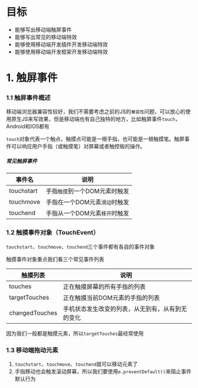 # 目标

* 能够写出移动端触屏事件
* 能够写出常见的移动端特效
* 能够使用移动端开发插件开发移动端特效
* 能够使用移动端开发框架开发移动端特效

# 1. 触屏事件

### 1.1 触屏事件概述

移动端浏览器兼容性较好，我们不需要考虑之前的JS的`兼容性`问题，可以放心的使用原生JS来写效果，但是移动端也有自己独特的地方，比如触屏事件`touch`，Android和IOS都有

`touch`对象代表一个触点，触摸点可能是一根手指，也可能是一根触摸笔。触屏事件可以响应用户手指（或触摸笔）对屏幕或者触控板的操作。

##### 常见触屏事件

| 事件名     | 说明                          |
| ---------- | ----------------------------- |
| touchstart | 手指`触摸`到一个DOM元素时触发 |
| touchmove  | 手指在一个DOM元素`滑动`时触发 |
| touchend   | 手指从一个DOM元素`移开`时触发 |

### 1.2 触摸事件对象（TouchEvent）

`touchstart`、`touchmove`、`touchend`三个事件都有各自的事件对象

触摸事件对象重点我们看三个常见事件列表

| 触摸列表       | 说明                                             |
| -------------- | ------------------------------------------------ |
| touches        | 正在触摸屏幕的所有手指的列表                     |
| targetTouches  | 正在触摸当前DOM元素的手指的列表                  |
| changedTouches | 手机状态发生改变的列表，从无到有，从有到无的变化 |

因为我们一般都是触摸元素，所以`targetTouches`最经常使用

### 1.3 移动端拖动元素

1. `touchstart`、`touchmove`、`touchend`就可以移动元素了
2. 手指移动也会触发滚动屏幕，所以我们要使用`e.preventDefault()`来阻止事件默认行为

